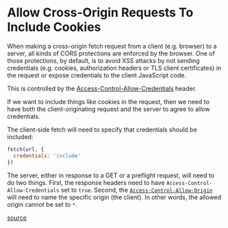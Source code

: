 # Allow Cross-Origin Requests To Include Cookies

When making a cross-origin fetch request from a client (e.g. browser) to a
server, all kinds of CORS protections are enforced by the browser. One of those
protections, by default, is to avoid XSS attacks by not sending credentials
(e.g. cookies, authorization headers or TLS client certificates) in the request
or expose credentials to the client JavaScript code.

This is controlled by the
[Access-Control-Allow-Credentials](https://developer.mozilla.org/en-US/docs/Web/HTTP/Headers/Access-Control-Allow-Credentials)
header.

If we want to include things like cookies in the request, then we need to have
both the client-originating request and the server to agree to allow
credentials.

The client-side fetch will need to specify that credentials should be included:

```javascript
fetch(url, {
  credentials: 'include'
})
```

The server, either in response to a GET or a preflight request, will need to do
two things. First, the response headers need to have
`Access-Control-Allow-Credentials` set to `true`. Second, the
[`Access-Control-Allow-Origin`](https://developer.mozilla.org/en-US/docs/Web/HTTP/Headers/Access-Control-Allow-Origin)
will need to name the specific origin (the client). In other words, the allowed
origin cannot be set to `*`.

[source](https://stackoverflow.com/a/24689738/535590)
